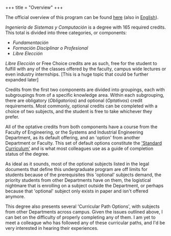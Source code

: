 +++
title = "Overview"
+++

The official overview of this program can be found [here][link-es] (also in [English][link-en]).

*Ingeniería de Sistemas y Computación* is a degree with 165 required credits.
This total is divided into three categories, or components:
- *Fundamentación*
- *Formación Disciplinar o Profesional*
- *Libre Elección*

*Libre Elección* or Free Choice credits are as such, free for the student to
fulfill with any of the classes offered by the faculty, campus wide lectures or
even industry internships. [This is a huge topic that could be further expanded later]

Credits from the first two components are divided into groupings, each with subgroupings
from of a specific knowledge area. Within each subgrouping, there are
obligatory (*Obligatorios*) and optional (*Optativos*) credit requirements.
Most commonly, optional credits can be completed with a choice of two subjects,
and the student is free to take whichever they prefer.

All of the optative credits from both components have a course from the
Faculty of Engineering, or the Systems and Industrial Engineering Department,
as its default offering, and an 'option' from another Department or Faculty.
This set of default options constitute the ['Standard Curriculum'][standard] and is what most
colleagues use as a guide of completion status of the degree.

As ideal as it sounds, most of the optional subjects listed in the legal documents
that define this undergraduate program are off limits for students because of the
prerequisites this 'optional' subjects demand, the priority students from other
Departments have on them, the logistical nightmare that is enrolling on a subject
outside the Department, or perhaps because that 'optional' subject only exists
in paper and isn't offered anymore.

This degree also presents several 'Curricular Path Options', with subjects from
other Departments across campus. Given the issues outlined above, I can bet on the
difficulty of properly completing any of them.
I am yet to meet a colleague who has followed any of these curricular paths,
and I'd be very interested in hearing their experiences.


[link-es]: https://ingenieria.bogota.unal.edu.co/es/formacion/pregrado/ingenieria-de-sistemas-y-computacion.html
[link-en]: https://ingenieria.bogota.unal.edu.co/en/programs/undergraduate/systems-and-computer-engineering.html
[standard]: https://ingenieria.bogota.unal.edu.co/images/recursos/pregrado/ingenieriaSistemas/IngSistemasyComputacion2014ESTANDAR.pdf
